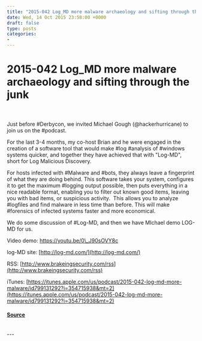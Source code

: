 ```yaml
---
title: "2015-042 Log_MD more malware archaeology and sifting through the junk"
date: Wed, 14 Oct 2015 23:58:00 +0000
draft: false
type: posts
categories: 
- 
---
```

# 2015-042 Log_MD more malware archaeology and sifting through the junk

<br/>

<br/>
Just before #Derbycon, we invited Michael Gough (@hackerhurricane) to join us on the #podcast. 

For the last 3-4 months, my co-host Brian and he were engaged in the creation of a software tool that would make #log #analysis of #windows systems quicker, and together they have achieved that with "Log-MD", short for Log Malicious Discovery.

For hosts infected with #Malware and #bots, they always leave a fingerprint of what they are doing behind. This software takes your system, configures it to get the maximum #logging output possible, then puts everything in a nice readable format, enabling you to filter out known good items, leaving you with bad items, or suspicious activity.  This allows you to analyze #logfiles and find malware in less time than before. This will make #forensics of infected systems faster and more economical.

We do some discussion of #Log-MD, and then we have MIchael demo LOG-MD for us.

Video demo: https://youtu.be/0\_J90sOVY8c

log-MD site: [http://log-md.com/](http://log-md.com/)

RSS: [http://www.brakeingsecurity.com/rss](http://www.brakeingsecurity.com/rss)

iTunes: [https://itunes.apple.com/us/podcast/2015-042-log-md-more-malware/id799131292?i=354715938&mt=2](https://itunes.apple.com/us/podcast/2015-042-log-md-more-malware/id799131292?i=354715938&mt=2)

#### [Source](http://brakeingsecurity.com/2015-042-log_md-more-malware-archaeology-and-sifting-through-the-junk)

<br/>
---
